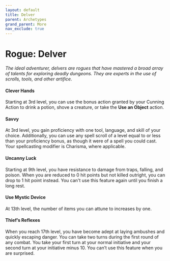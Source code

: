 ```yaml
---
layout: default
title: Delver
parent: Archetypes
grand_parent: More
nav_exclude: true
---
```


# Rogue: Delver

_The ideal adventurer, delvers are rogues that have mastered a broad array of talents for exploring deadly dungeons. They are experts in the use of scrolls, tools, and other artifice._

#### Clever Hands
Starting at 3rd level, you can use the bonus action granted by your Cunning Action to drink a potion, shove a creature, or take the **Use an Object** action. 


#### Savvy
At 3rd level, you gain proficiency with one tool, language, and skill of your choice. Additionally, you can use any spell scroll of a level equal to or less than your proficiency bonus, as though it were of a spell you could cast. Your spellcasting modifier is Charisma, where applicable.


#### Uncanny Luck
Starting at 9th level, you have resistance to damage from traps, falling, and poison. When you are reduced to 0 hit points but not killed outright, you can drop to 1 hit point instead. You can't use this feature again until you finish a long rest.


#### Use Mystic Device
At 13th level, the number of items you can attune to increases by one.


#### Thief’s Reflexes
When you reach 17th level, you have become adept at laying ambushes and quickly escaping danger. You can take two turns during the first round of any combat. You take your first turn at your normal initiative and your second turn at your initiative minus 10. You can’t use this feature when you are surprised.